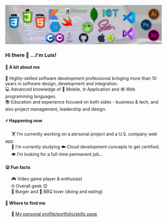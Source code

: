 ![stacks](./Background.png)

### Hi there 👋 ...I'm Luis!

#### 🤔 A bit about me
🤹 Highly-skilled software development professional bringing more than 10 years in software design, development and integration.<br>
💻 Advanced knowledge of 📱 Mobile, 🌐 Application and 🕸️ Web programming languages.<br>
📚 Education and experience focused on both sides - business & tech, and also project management, leadership and design.

#### ⚡ Happening now
&nbsp;&nbsp;&nbsp;&nbsp;&nbsp;🏋️‍ I’m currently working on a personal project and a U.S. company web app.<br>
&nbsp;&nbsp;&nbsp;&nbsp;&nbsp;📖 I’m currently studying ☁️ Cloud development concepts to get certified.<br>
&nbsp;&nbsp;&nbsp;&nbsp;&nbsp;👁️ I’m looking for a full-time permanent job...<br>

#### 😜 Fun facts<br>
&nbsp;&nbsp;&nbsp;&nbsp;&nbsp;🎮 Video game player & enthusiast<br>
&nbsp;&nbsp;&nbsp;&nbsp;&nbsp;🤓 Overall geek 😊<br>
&nbsp;&nbsp;&nbsp;&nbsp;&nbsp;🍔 Burger and 🥩 BBQ lover (doing and eating)<br>

#### 💬 Where to find me
&nbsp;&nbsp;&nbsp;&nbsp;&nbsp;💼 [My personal profile/portfolio/skills page](https://appdevcanada.github.io) 
